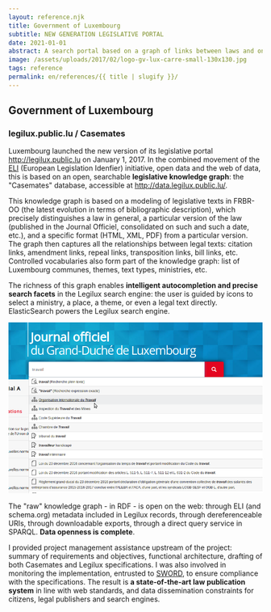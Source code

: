 ```yaml
---
layout: reference.njk
title: Government of Luxembourg
subtitle: NEW GENERATION LEGISLATIVE PORTAL
date: 2021-01-01
abstract: A search portal based on a graph of links between laws and on controlled vocabularies set to music by Virtuoso and ElasticSearch. A fine example of implementation in the context of ELI (European Legislation Identifier).
image: /assets/uploads/2017/02/logo-gv-lux-carre-small-130x130.jpg
tags: reference
permalink: en/references/{{ title | slugify }}/
---
```


## Government of Luxembourg

### legilux.public.lu / Casemates

Luxembourg launched the new version of its legislative portal http://legilux.public.lu on January 1, 2017. In the combined movement of the [ELI](http://blog.sparna.fr/2015/05/31/eli-european-legislation-identifier-web-de-donnees-legislatif-europeen/) (European Legislation Idenfier) initiative, open data and the web of data, this is based on an open, searchable **legislative knowledge graph**: the "Casemates" database, accessible at http://data.legilux.public.lu/.

This knowledge graph is based on a modeling of legislative texts in FRBR-OO (the latest evolution in terms of bibliographic description), which precisely distinguishes a law in general, a particular version of the law (published in the Journal Officiel, consolidated on such and such a date, etc.), and a specific format (HTML, XML, PDF) from a particular version. The graph then captures all the relationships between legal texts: citation links, amendment links, repeal links, transposition links, bill links, etc. Controlled vocabularies also form part of the knowledge graph: list of Luxembourg communes, themes, text types, ministries, etc.

The richness of this graph enables **intelligent autocompletion and precise search facets** in the Legilux search engine: the user is guided by icons to select a ministry, a place, a theme, or even a legal text directly. ElasticSearch powers the Legilux search engine.

![screenshot legilux](/assets/uploads/2017/02/legilux-autocompletion.png)


The "raw" knowledge graph - in RDF - is open on the web: through ELI (and schema.org) metadata included in Legilux records, through dereferenceable URIs, through downloadable exports, through a direct query service in SPARQL. **Data openness is complete**.

I provided project management assistance upstream of the project: summary of requirements and objectives, functional architecture, drafting of both Casemates and Legilux specifications. I was also involved in monitoring the implementation, entrusted to [SWORD](http://www.sword-group.com/fr/), to ensure compliance with the specifications. The result is **a state-of-the-art law publication system** in line with web standards, and data dissemination constraints for citizens, legal publishers and search engines.